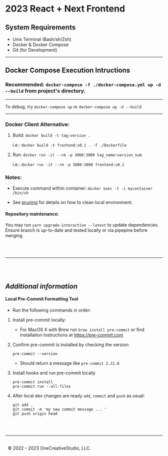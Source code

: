 # 2023 React + Next Frontend


## System Requirements

- Unix Terminal (Bash/sh/Zsh)
- Docker & Docker Compose
- Git (for Development)

---

## Docker Compose Execution Intructions

### Recommended: `docker-compose -f ./docker-compose.yml up -d --build` from project's directory.

---

To debug, try `docker-compose up` or `docker-compose up -d --build`

---

### Docker Client Alternative:

1. Build: `docker build -t tag:version .`

   i.e.: `docker build -t frontend:v0.1 . -f ./Dockerfile`

2. Run: `docker run -it --rm -p 3000:3000 tag_name:version_num`

   i.e.: `docker run -it --rm -p 3000:3000 frontend:v0.1`

### Notes:

- Execute command within container: `docker exec -t -i mycontainer /bin/sh`

- See [pruning](https://docs.docker.com/config/pruning/) for details on how to clean local environment.

#### Repository maintenance: 
You may run `yarn upgrade-interactive --latest` to update dependencies. Ensure branch is up-to-date and tested locally or via pipepine before merging. 

\
&nbsp;

---

\
&nbsp;

## _Additional information_

#### Local Pre-Commit Formatting Tool

- Run the following commands in order:

1. Install pre-commit locally:

   - For MacOS X with Brew run `brew install pre-commit` or find installation instructions at https://pre-commit.com

2. Confirm pre-commit is installed by checking the version:

   ```
   pre-commit --version
   ```

   - Should return a message like `pre-commit 2.21.0`

3. Install hooks and run pre-commit locally

   ```
   pre-commit install
   pre-commit run --all-files
   ```

4. After local dev changes are ready `add`, `commit` and `push` as usual:
   ```
   git add .
   git commit -m 'my new commit message ... '
   git push origin head
   ```

\
&nbsp;

---

\
&nbsp;
&copy; 2022 - 2023 OneCreativeStudio, LLC.
